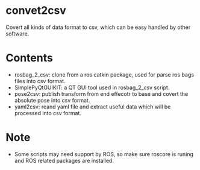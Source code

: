 # convet2csv
Covert all kinds of data format to csv, which can be easy handled by other software.

# Contents
- rosbag_2_csv: clone from a ros catkin package, used for parse ros bags files into csv format.
- SimplePyQtGUIKIT: a QT GUI tool used in rosbag_2_csv script.
- pose2csv: publish transform from end effecotr to base and covert the absolute pose into csv format.
- yaml2csv: reand yaml file and extract useful data which will be processed into csv format.

# Note
- Some scripts may need support by ROS, so make sure roscore is runing and ROS related packages are installed.
